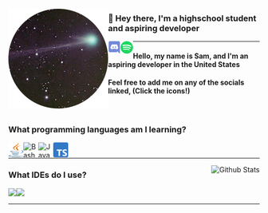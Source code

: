 <!-- Thanks to LlamaLad7 and Koding dev for the inspiration! https://github.com/LlamaLad7/LlamaLad7 https://github.com/KodingDev -->

<img 
     align="left" alt="Avatar" width="200px" 
          src="https://github.com/Scherso/Scherso/blob/main/assets/08A59807-51EF-4817-B7F2-D5B2E1690D0A.png" 
/>

### 👋 Hey there, I'm a highschool student and aspiring developer

<!-- Drawing the Spotify and Discord logos behind the page break, href is a link to the corresponding links. -->

<a href="https://discordapp.com/users/492816296103378948">
    <img align="left" alt="Discord" width="25px" height="25" 
         src="https://github.com/Scherso/Scherso/blob/main/assets/discord.svg">
</a>

<a href="https://open.spotify.com/user/7xiu2hms0kghfyn9b2iw91dms?si=QyYfNVUVQQ-E89r2sDZXHA">
    <img align="left" alt="Spotify" width="25px" height="25" 
         src="https://github.com/Scherso/Scherso/blob/main/assets/spotify.svg">
</a>

------

#### Hello, my name is Sam, and I'm an aspiring developer in the United States

#### Feel free to add me on any of the socials linked, (Click the icons!)

<br /> 

### What programming languages am I learning?

<!-- This is a bunch of images with their corresponding links, if there is a more organized way to do this dm me pls, Salmon#2355 -->

<a href="https://www.java.com/en/download/help/whatis_java.html">
    <img align="left" alt="Java" width="30px" height="30" 
         src="https://github.com/Scherso/Scherso/blob/main/assets/java-seeklogo.com.svg">
</a>

<a href="https://www.gnu.org/software/bash/">
    <img align="left" alt="Bash" width="30" height="30" 
         src="https://upload.wikimedia.org/wikipedia/commons/4/4b/Bash_Logo_Colored.svg" />
</a>

<a href="https://javascript.com/">
    <img align="left" alt="JavaScript" width="30" height="30" 
         src="https://upload.wikimedia.org/wikipedia/commons/6/6a/JavaScript-logo.png" />
</a>

<a href="https://www.typescriptlang.org/">
    <img align="left" alt="TypeScript" width="30" height="30" 
         src="https://github.com/Scherso/Scherso/blob/main/assets/ts-logo-512.png" />
</a> 

<br />

----

<a href="https://github.com/Scherso/Scherso">
    <img align="right" alt="Github Stats"
         src="https://github-readme-stats.vercel.app/api?username=Scherso&&show_icons=true&title_color=fff&icon_color=a3a3a3&text_color=9f9f9f&bg_color=151515">
</a>

### What IDEs do I use?

<a href="https://www.jetbrains.com/idea/">
    <img align="left" height="30" 
         src="https://resources.jetbrains.com/storage/products/company/brand/logos/IntelliJ_IDEA_icon.svg">  
</a>

<a href="https://code.visualstudio.com/">
    <img align="left" height="30" 
         src="https://user-images.githubusercontent.com/674621/71187801-14e60a80-2280-11ea-94c9-e56576f76baf.png">
</a>

<br />

---- 
<!---
Scherso/Scherso is a ✨ special ✨ repository because its `README.md` (this file) appears on your GitHub profile.
You can click the Preview link to take a look at your changes.
--->
